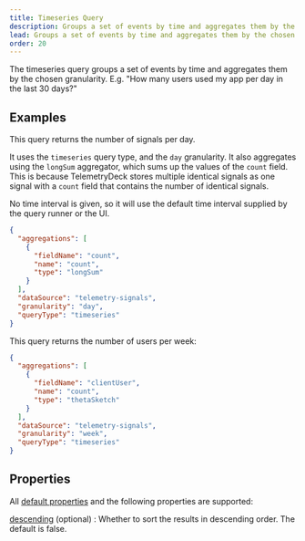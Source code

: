 ```yaml
---
title: Timeseries Query
description: Groups a set of events by time and aggregates them by the chosen granularity in the TelemetryDeck Query Language.
lead: Groups a set of events by time and aggregates them by the chosen granularity.
order: 20
---
```


The timeseries query groups a set of events by time and aggregates them by the chosen granularity. E.g. "How many users used my app per day in the last 30 days?"

## Examples

This query returns the number of signals per day.

It uses the `timeseries` query type, and the `day` granularity. It also aggregates using the `longSum` aggregator, which sums up the values of the `count` field. This is because TelemetryDeck stores multiple identical signals as one signal with a `count` field that contains the number of identical signals.

No time interval is given, so it will use the default time interval supplied by the query runner or the UI.

```json
{
  "aggregations": [
    {
      "fieldName": "count",
      "name": "count",
      "type": "longSum"
    }
  ],
  "dataSource": "telemetry-signals",
  "granularity": "day",
  "queryType": "timeseries"
}
```

This query returns the number of users per week:

```json
{
  "aggregations": [
    {
      "fieldName": "clientUser",
      "name": "count",
      "type": "thetaSketch"
    }
  ],
  "dataSource": "telemetry-signals",
  "granularity": "week",
  "queryType": "timeseries"
}
```

## Properties

All [default properties](/docs/tql/query/) and the following properties are supported:

[descending](/docs/tql/descending/) (optional)
: Whether to sort the results in descending order. The default is false.
